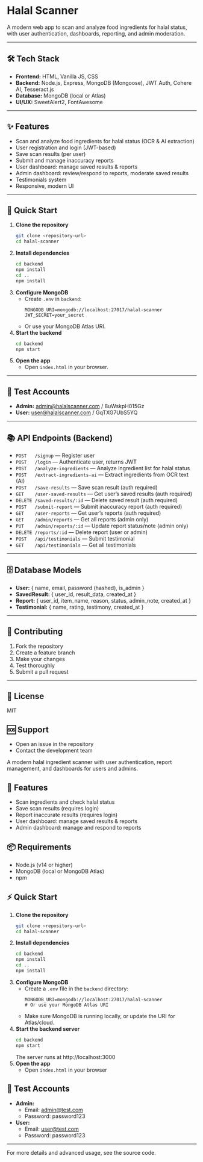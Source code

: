 # Halal Scanner

A modern web app to scan and analyze food ingredients for halal status, with user authentication, dashboards, reporting, and admin moderation.

---

## 🛠️ Tech Stack
- **Frontend:** HTML, Vanilla JS, CSS
- **Backend:** Node.js, Express, MongoDB (Mongoose), JWT Auth, Cohere AI, Tesseract.js
- **Database:** MongoDB (local or Atlas)
- **UI/UX:** SweetAlert2, FontAwesome

---

## ✨ Features
- Scan and analyze food ingredients for halal status (OCR & AI extraction)
- User registration and login (JWT-based)
- Save scan results (per user)
- Submit and manage inaccuracy reports
- User dashboard: manage saved results & reports
- Admin dashboard: review/respond to reports, moderate saved results
- Testimonials system
- Responsive, modern UI

---

## 🚀 Quick Start

1. **Clone the repository**
   ```bash
   git clone <repository-url>
   cd halal-scanner
   ```
2. **Install dependencies**
   ```bash
   cd backend
   npm install
   cd ..
   npm install
   ```
3. **Configure MongoDB**
   - Create `.env` in `backend`:
     ```env
     MONGODB_URI=mongodb://localhost:27017/halal-scanner
     JWT_SECRET=your_secret
     ```
   - Or use your MongoDB Atlas URI.
4. **Start the backend**
   ```bash
   cd backend
   npm start
   ```
5. **Open the app**
   - Open `index.html` in your browser.

---

## 🔑 Test Accounts
- **Admin:** admin@halalscanner.com / 8uWskpH015Gz
- **User:** user@halalscanner.com / GqTXG7UbS5YQ

---

## 📚 API Endpoints (Backend)
- `POST   /signup` — Register user
- `POST   /login` — Authenticate user, returns JWT
- `POST   /analyze-ingredients` — Analyze ingredient list for halal status
- `POST   /extract-ingredients-ai` — Extract ingredients from OCR text (AI)
- `POST   /save-results` — Save scan result (auth required)
- `GET    /user-saved-results` — Get user’s saved results (auth required)
- `DELETE /saved-results/:id` — Delete saved result (auth required)
- `POST   /submit-report` — Submit inaccuracy report (auth required)
- `GET    /user-reports` — Get user’s reports (auth required)
- `GET    /admin/reports` — Get all reports (admin only)
- `PUT    /admin/reports/:id` — Update report status/note (admin only)
- `DELETE /reports/:id` — Delete report (user or admin)
- `POST   /api/testimonials` — Submit testimonial
- `GET    /api/testimonials` — Get all testimonials

---

## 🗄️ Database Models
- **User:** { name, email, password (hashed), is_admin }
- **SavedResult:** { user_id, result_data, created_at }
- **Report:** { user_id, item_name, reason, status, admin_note, created_at }
- **Testimonial:** { name, rating, testimony, created_at }

---

## 🤝 Contributing
1. Fork the repository
2. Create a feature branch
3. Make your changes
4. Test thoroughly
5. Submit a pull request

---

## 📄 License
MIT

## 🆘 Support
- Open an issue in the repository
- Contact the development team


A modern halal ingredient scanner with user authentication, report management, and dashboards for users and admins.

## 🌟 Features
- Scan ingredients and check halal status
- Save scan results (requires login)
- Report inaccurate results (requires login)
- User dashboard: manage saved results & reports
- Admin dashboard: manage and respond to reports

## 📦 Requirements
- Node.js (v14 or higher)
- MongoDB (local or MongoDB Atlas)
- npm

## ⚡ Quick Start
1. **Clone the repository**
   ```bash
   git clone <repository-url>
   cd halal-scanner
   ```
2. **Install dependencies**
   ```bash
   cd backend
   npm install
   cd ..
   npm install
   ```
3. **Configure MongoDB**
   - Create a `.env` file in the `backend` directory:
     ```env
     MONGODB_URI=mongodb://localhost:27017/halal-scanner
     # Or use your MongoDB Atlas URI
     ```
   - Make sure MongoDB is running locally, or update the URI for Atlas/cloud.
4. **Start the backend server**
   ```bash
   cd backend
   npm start
   ```
   The server runs at http://localhost:3000
5. **Open the app**
   - Open `index.html` in your browser

## 👤 Test Accounts
- **Admin:**
  - Email: admin@test.com
  - Password: password123
- **User:**
  - Email: user@test.com
  - Password: password123

---

For more details and advanced usage, see the source code.
